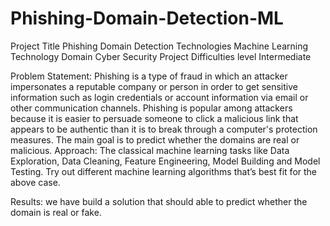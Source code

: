 # Phishing-Domain-Detection-ML


Project Title	Phishing Domain Detection
Technologies	Machine Learning Technology
Domain	Cyber Security
Project Difficulties level	Intermediate

Problem Statement:
Phishing is a type of fraud in which an attacker impersonates a reputable company or person in order to get sensitive information such as login credentials or account information via email or other communication channels. Phishing is popular among attackers because it is easier to persuade someone to click a malicious link that appears to be authentic than it is to break through a computer's protection measures. 
The main goal is to predict whether the domains are real or malicious. 
Approach: The classical machine learning tasks like Data Exploration, Data Cleaning, Feature Engineering, Model Building and Model Testing. Try out different machine learning algorithms that’s best fit for the above case. 

Results: we have build a solution that should able to predict whether the domain is real or fake.
